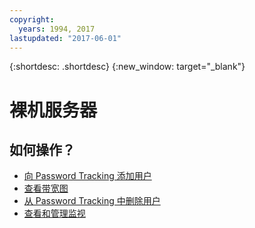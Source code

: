 ```yaml
---
copyright:
  years: 1994, 2017
lastupdated: "2017-06-01"
---
```


{:shortdesc: .shortdesc}
{:new_window: target="_blank"}

# 裸机服务器

## 如何操作？
* [向 Password Tracking 添加用户](../vsi/passwords/add-user-password-tracking.html)
* [查看带宽图](../network/view-bandwidth-graphs.html)
* [从 Password Tracking 中删除用户](../vsi/passwords/delete-user-password-tracking.html)
* [查看和管理监视](../vsi/view-and-manage-monitoring.html)
